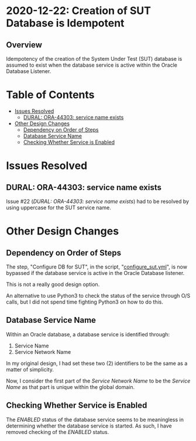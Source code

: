 2020-12-22: Creation of SUT Database is Idempotent
==================================================

Overview
--------

Idempotency of the creation of the System Under Test (SUT) database is assumed
to exist when the database service is active within the Oracle Database
Listener.

Table of Contents
=================

* [Issues Resolved](#issues-resolved)
  * [DURAL: ORA-44303: service name exists](#dural-ora-44303-service-name-exists)
* [Other Design Changes](#other-design-changes)
  * [Dependency on Order of Steps](#dependency-on-order-of-steps)
  * [Database Service Name](#database-service-name)
  * [Checking Whether Service is Enabled](#checking-whether-service-is-enabled)

Issues Resolved
===============

DURAL: ORA-44303: service name exists
-------------------------------------

Issue #22 (_DURAL: ORA-44303: service name exists_) had to be resolved by
using uppercase for the SUT service name.

Other Design Changes
====================

Dependency on Order of Steps
----------------------------

The step, "Configure DB for SUT", in the script,
"[configure_sut.yml](../configure_sut.yml)", is now bypassed if the
database service is active in the Oracle Database listener.

This is not a really good design option.

An alternative to use Python3 to check the status of the service through O/S
calls, but I did not spend time fighting Python3 on how to do this.

Database Service Name
---------------------

Within an Oracle database, a database service is identified through:
1. Service Name
1. Service Network Name

In my original design, I had set these two (2) identifiers to be the same as
a matter of simplicity.

Now, I consider the first part of the _Service Network Name_ to be the
_Service Name_ as that part is unique within the global domain.

Checking Whether Service is Enabled
-----------------------------------

The _ENABLED_ status of the database service seems to be meaningless in
determining whether the database service is started. As such, I have removed
checking of the _ENABLED_ status.
